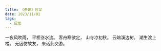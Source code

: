 ```yaml
---
title: 《茶馆》应龙
date: 2023/11/01
tags:
  - 应龙
---
```

一夜风吹雨，
平桥涨水流。
客舟寒欲定，
山寺凉初秋。
云暗溪边树，
潮生渡上楼。
无因仿故友，
来话此交游。

